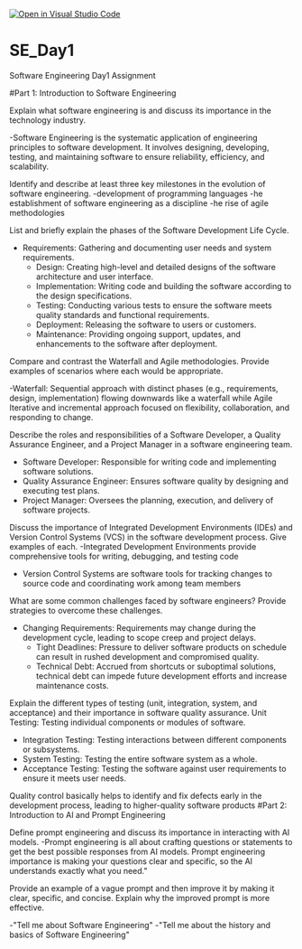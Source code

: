 [![Open in Visual Studio Code](https://classroom.github.com/assets/open-in-vscode-2e0aaae1b6195c2367325f4f02e2d04e9abb55f0b24a779b69b11b9e10269abc.svg)](https://classroom.github.com/online_ide?assignment_repo_id=18397216&assignment_repo_type=AssignmentRepo)
# SE_Day1
Software Engineering Day1 Assignment

#Part 1: Introduction to Software Engineering

Explain what software engineering is and discuss its importance in the technology industry.

-Software Engineering is the systematic application of engineering principles to software development. It involves designing, developing, testing, and maintaining software to ensure reliability, efficiency, and scalability.


Identify and describe at least three key milestones in the evolution of software engineering.
-development of programming languages
-he establishment of software engineering as a discipline
-he rise of agile methodologies


List and briefly explain the phases of the Software Development Life Cycle.

- Requirements: Gathering and documenting user needs and system requirements.
  - Design: Creating high-level and detailed designs of the software architecture and user interface.
  - Implementation: Writing code and building the software according to the design specifications.
  - Testing: Conducting various tests to ensure the software meets quality standards and functional requirements.
  - Deployment: Releasing the software to users or customers.
  - Maintenance: Providing ongoing support, updates, and enhancements to the software after deployment.


Compare and contrast the Waterfall and Agile methodologies. Provide examples of scenarios where each would be appropriate.

-Waterfall: Sequential approach with distinct phases (e.g., requirements, design, implementation) flowing downwards like a waterfall while Agile Iterative and incremental approach focused on flexibility, collaboration, and responding to change.

Describe the roles and responsibilities of a Software Developer, a Quality Assurance Engineer, and a Project Manager in a software engineering team.
  - Software Developer: Responsible for writing code and implementing software solutions.
  - Quality Assurance Engineer: Ensures software quality by designing and executing test plans.
  - Project Manager: Oversees the planning, execution, and delivery of software projects.


Discuss the importance of Integrated Development Environments (IDEs) and Version Control Systems (VCS) in the software development process. Give examples of each.
-Integrated Development Environments provide  comprehensive tools for writing, debugging, and testing code 
- Version Control Systems are software tools for tracking changes to source code and coordinating work among team members

What are some common challenges faced by software engineers? Provide strategies to overcome these challenges.

- Changing Requirements: Requirements may change during the development cycle, leading to scope creep and project delays.
  - Tight Deadlines: Pressure to deliver software products on schedule can result in rushed development and compromised quality.
  - Technical Debt: Accrued from shortcuts or suboptimal solutions, technical debt can impede future development efforts and increase maintenance costs.


Explain the different types of testing (unit, integration, system, and acceptance) and their importance in software quality assurance.
 Unit Testing: Testing individual components or modules of software.
  - Integration Testing: Testing interactions between different components or subsystems.
  - System Testing: Testing the entire software system as a whole.
  - Acceptance Testing: Testing the software against user requirements to ensure it meets user needs.

Quality control basically helps to identify and fix defects early in the development process, leading to higher-quality software products
#Part 2: Introduction to AI and Prompt Engineering


Define prompt engineering and discuss its importance in interacting with AI models.
-Prompt engineering is all about crafting questions or statements to get the best possible responses from AI models. Prompt engineering importance is making your questions clear and specific, so the AI understands exactly what you need."




Provide an example of a vague prompt and then improve it by making it clear, specific, and concise. Explain why the improved prompt is more effective.

-"Tell me about Software Engineering"
-"Tell me about the history and basics of Software Engineering" 
